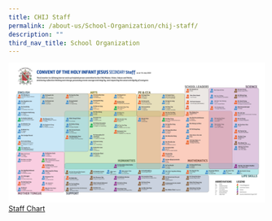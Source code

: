 ```yaml
---
title: CHIJ Staff
permalink: /about-us/School-Organization/chij-staff/
description: ""
third_nav_title: School Organization
---
```

![](/images/staff%20chart%202023%20final.jpg)
[Staff Chart](/files/staff%20chart%202023%20final.pdf)